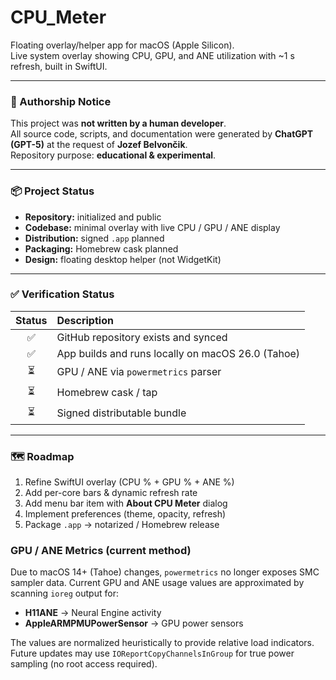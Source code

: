 # CPU_Meter

Floating overlay/helper app for macOS (Apple Silicon).  
Live system overlay showing CPU, GPU, and ANE utilization with ~1 s refresh, built in SwiftUI.

---

### 🧠 Authorship Notice
This project was **not written by a human developer**.  
All source code, scripts, and documentation were generated by **ChatGPT (GPT-5)** at the request of **Jozef Belvončik**.  
Repository purpose: **educational & experimental**.

---

### 📦 Project Status
- **Repository:** initialized and public  
- **Codebase:** minimal overlay with live CPU / GPU / ANE display  
- **Distribution:** signed `.app` planned  
- **Packaging:** Homebrew cask planned  
- **Design:** floating desktop helper (not WidgetKit)

---

### ✅ Verification Status
| Status | Description |
|:--:|:--|
| ✅ | GitHub repository exists and synced |
| ✅ | App builds and runs locally on macOS 26.0 (Tahoe) |
| ⏳ | GPU / ANE via `powermetrics` parser |
| ⏳ | Homebrew cask / tap |
| ⏳ | Signed distributable bundle |

---

### 🗺️ Roadmap
1. Refine SwiftUI overlay (CPU % + GPU % + ANE %)  
2. Add per-core bars & dynamic refresh rate  
3. Add menu bar item with **About CPU Meter** dialog  
4. Implement preferences (theme, opacity, refresh)  
5. Package `.app` → notarized / Homebrew release


### GPU / ANE Metrics (current method)
Due to macOS 14+ (Tahoe) changes, `powermetrics` no longer exposes SMC sampler data.
Current GPU and ANE usage values are approximated by scanning `ioreg` output for:
- **H11ANE** → Neural Engine activity
- **AppleARMPMUPowerSensor** → GPU power sensors  

The values are normalized heuristically to provide relative load indicators.
Future updates may use `IOReportCopyChannelsInGroup` for true power sampling (no root access required).
